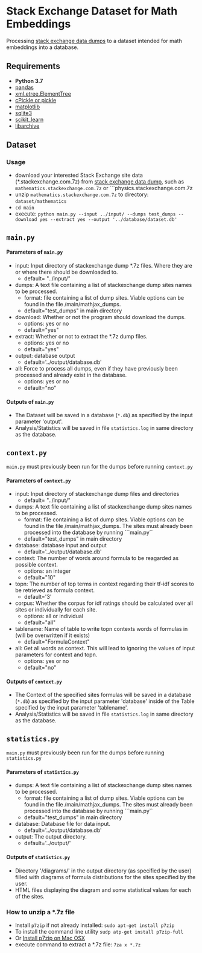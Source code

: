 # Stack Exchange Dataset for Math Embeddings

Processing [stack exchange data dumps](https://archive.org/details/stackexchange) to a dataset intended for math embeddings into a database.

## Requirements

* **Python 3.7**
* [pandas](http://pandas.pydata.org/)
* [xml.etree.ElementTree](https://docs.python.org/2/library/xml.etree.elementtree.html)
* [cPickle or pickle](https://docs.python.org/3/library/pickle.html)
* [matplotlib](https://matplotlib.org/users/installing.html)
* [sqlite3](https://docs.python.org/3/library/sqlite3.html)
* [scikit_learn](https://scikit-learn.org/stable/install.html)
* [libarchive](https://pypi.org/project/libarchive/)

## Dataset

### Usage

* download your interested Stack Exchange site data (*.stackexchange.com.7z) from [stack exchange data dump](https://archive.org/details/stackexchange), such as ```mathematics.stackexchange.com.7z``` or ```physics.stackexchange.com.7z
* unzip ```mathematics.stackexchange.com.7z``` to directory: ```dataset/mathematics```
* ```cd main```
* execute: ```python main.py --input ../input/ --dumps test_dumps --download yes --extract yes --output '../database/dataset.db'```

## ```main.py```

#### Parameters of ```main.py```

* input: Input directory of stackexchange dump *.7z files. Where they are or where there should be downloaded to. 
    * default= "../input/"
* dumps: A text file containing a list of stackexchange dump sites names to be processed.
    * format: file containing a list of dump sites. Viable options can be found in the file /main/mathjax_dumps.
    * default="test_dumps" in main directory
* download: Whether or not the program should download the dumps.
    * options: yes or no
    * default="yes"
* extract: Whether or not to extract the *.7z dump files.
    * options: yes or no
    * default="yes"
* output: database output
    * default='../output/database.db'
* all: Force to process all dumps, even if they have previously been processed and already exist in the database.
    * options: yes or no
    * default="no"

#### Outputs of ```main.py```

* The Dataset will be saved in a database (```*.db```) as specified by the input parameter 'output'.
* Analysis/Statistics will be saved in file ```statistics.log``` in same directory as the database.

## ```context.py```

```main.py``` must previously been run for the dumps before running ```context.py```

#### Parameters of ```context.py```

* input: Input directory of stackexchange dump files and directories 
    * default= "../input/"
* dumps: A text file containing a list of stackexchange dump sites names to be processed.
    * format: file containing a list of dump sites. Viable options can be found in the file /main/mathjax_dumps. The sites must already been processed into the database by running ```main.py``
    * default="test_dumps" in main directory
* database: database input and output
    * default='../output/database.db'
* context: The number of words around formula to be reagarded as possible context.
    * options: an integer
    * default="10"
* topn: The number of top terms in context regarding their tf-idf scores to be retrieved as formula context.
    * default='3'
* corpus: Whether the corpus for idf ratings should be calculated over all sites or individually for each site.
    * options: all or individual
    * default="all"
* tablename: Name of table to write topn contexts words of formulas in (will be overwritten if it exists)
    * default="FormulaContext"
* all: Get all words as context. This will lead to ignoring the values of input parameters for context and topn.
    * options: yes or no
    * default="no"

#### Outputs of ```context.py```

* The Context of the specified sites formulas will be saved in a database (```*.db```) as specified by the input parameter 'database' inside of the Table specified by the input parameter 'tablename'.
* Analysis/Statistics will be saved in file ```statistics.log``` in same directory as the database.

## ```statistics.py```

```main.py``` must previously been run for the dumps before running ```statistics.py```

#### Parameters of ```statistics.py```

* dumps: A text file containing a list of stackexchange dump sites names to be processed.
    * format: file containing a list of dump sites. Viable options can be found in the file /main/mathjax_dumps. The sites must already been processed into the database by running ```main.py``
    * default="test_dumps" in main directory
* database: Database file for data input.
    * default='../output/database.db'
* output: The output directory.
    * default='../output/'

#### Outputs of ```statistics.py```

* Directory '/diagrams/' in the output directory (as specified by the user) filled with diagrams of formula distributions for the sites specified by the user.
* HTML files displaying the diagram and some statistical values for each of the sites.

### How to unzip a *.7z file

* Install ```p7zip``` if not already installed: ```sudo apt-get install p7zip```
* To install the command line utility ```sudp atp-get install p7zip-full```
* Or [Install p7zip on Mac OSX](http://macappstore.org/p7zip/)
* execute command to extract a *.7z file: ```7za x *.7z```
